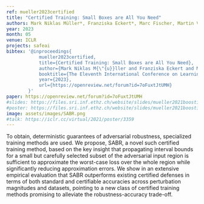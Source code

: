 ```yaml
---
ref: mueller2023certified
title: "Certified Training: Small Boxes are All You Need"
authors: Mark Niklas Müller*, Franziska Eckert*, Marc Fischer, Martin Vechev
year: 2023
month: 05
venue: ICLR
projects: safeai
bibtex: '@inproceedings{
			mueller2023certified,  
			title={Certified Training: Small Boxes are All You Need},  
			author={Mark Niklas M{\"{u}}ller and Franziska Eckert and Marc Fischer and Martin T. Vechev},  
			booktitle={The Eleventh International Conference on Learning Representations },  
			year={2023},  
			url={https://openreview.net/forum?id=7oFuxtJtUMH}
		}'
paper: https://openreview.net/forum?id=7oFuxtJtUMH
#slides: https://files.sri.inf.ethz.ch/website/slides/mueller2021boosting_slides.pdf
#poster: https://files.sri.inf.ethz.ch/website/slides/mueller2021boosting_poster.pdf
image: assets/images/SABR.png
#talk: https://iclr.cc/virtual/2021/poster/3359
---
```


To obtain, deterministic guarantees of adversarial robustness, specialized training methods are used. We propose, SABR, a novel such certified training method, based on the key insight that propagating interval bounds for a small but carefully selected subset of the adversarial input region is sufficient to approximate the worst-case loss over the whole region while significantly reducing approximation errors. We show in an extensive empirical evaluation that SABR outperforms existing certified defenses in terms of both standard and certifiable accuracies across perturbation magnitudes and datasets, pointing to a new class of certified training methods promising to alleviate the robustness-accuracy trade-off.

